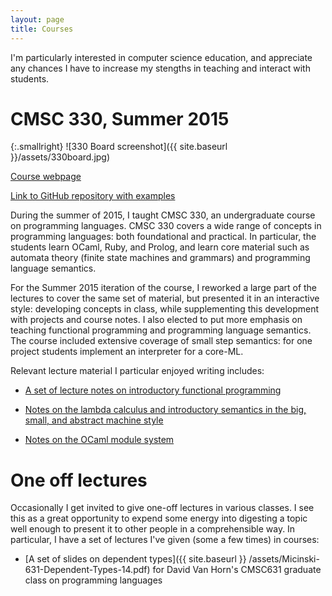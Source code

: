 ```yaml
---
layout: page
title: Courses
---
```


I'm particularly interested in computer science education, and
appreciate any chances I have to increase my stengths in teaching and
interact with students.

# CMSC 330, Summer 2015

{:.smallright}
![330 Board screenshot]({{ site.baseurl }}/assets/330board.jpg)

[Course webpage](https://cs.umd.edu/class/summer2015/cmsc330/)

[Link to GitHub repository with examples](https://github.com/kmicinski/cmsc330examples)

During the summer of 2015, I taught CMSC 330, an undergraduate course
on programming languages.  CMSC 330 covers a wide range of concepts in
programming languages: both foundational and practical. In particular,
the students learn OCaml, Ruby, and Prolog, and learn core material
such as automata theory (finite state machines and grammars) and
programming language semantics.

For the Summer 2015 iteration of the course, I reworked a large part
of the lectures to cover the same set of material, but presented it in
an interactive style: developing concepts in class, while
supplementing this development with projects and course notes. I also
elected to put more emphasis on teaching functional programming and
programming language semantics. The course included extensive coverage
of small step semantics: for one project students implement an
interpreter for a core-ML.

Relevant lecture material I particular enjoyed writing includes:

- [A set of lecture notes on introductory functional programming](https://github.com/kmicinski/cmsc330examples/tree/master/ocaml)

- [Notes on the lambda calculus and introductory semantics in the big, small, and abstract machine style](https://github.com/kmicinski/cmsc330examples/tree/master/lambda-calculus)

- [Notes on the OCaml module system](https://github.com/kmicinski/cmsc330examples/tree/master/module-systems)

# One off lectures

Occasionally I get invited to give one-off lectures in various
classes. I see this as a great opportunity to expend some energy into
digesting a topic well enough to present it to other people in a
comprehensible way. In particular, I have a set of lectures I've given
(some a few times) in courses:

- [A set of slides on dependent types]({{ site.baseurl }} /assets/Micinski-631-Dependent-Types-14.pdf) for David Van Horn's CMSC631
  graduate class on programming languages
